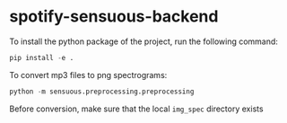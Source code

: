 # spotify-sensuous-backend

To install the python package of the project, run the following command:
```py
pip install -e .
```

To convert mp3 files to png spectrograms:
```py
python -m sensuous.preprocessing.preprocessing
```
Before conversion, make sure that the local `img_spec` directory exists
